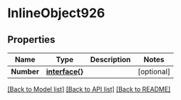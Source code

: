 # InlineObject926

## Properties

Name | Type | Description | Notes
------------ | ------------- | ------------- | -------------
**Number** | [**interface{}**](.md) |  | [optional] 

[[Back to Model list]](../README.md#documentation-for-models) [[Back to API list]](../README.md#documentation-for-api-endpoints) [[Back to README]](../README.md)


